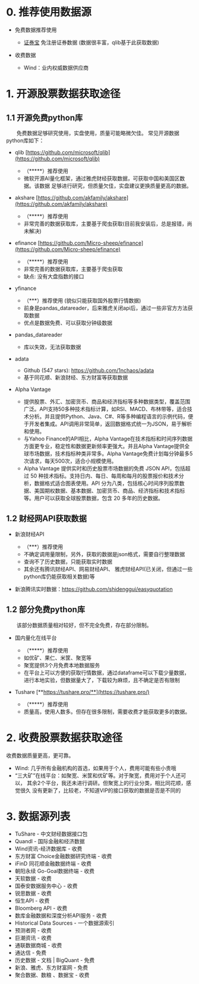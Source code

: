 # 0. 推荐使用数据源
* 免费数据推荐使用
  * [证券宝](www.baostock.com) 免注册证券数据 (数据很丰富，qlib基于此获取数据)

* 收费数据
  * Wind：业内权威数据供应商

# 1. 开源股票数据获取途径
## 1.1 开源免费python库
&emsp;&emsp;免费数据足够研究使用，实盘使用，质量可能略微欠佳。
常见开源数据python库如下：

- qlib [https://github.com/microsoft/qlib](https://github.com/microsoft/qlib)    
  * （*****）推荐使用
  * 微软开源AI量化框架，通过雅虎财经获取数据，可获取中国和美国区数据。该数据
  足够进行研究，但质量欠佳，实盘建议更换质量更高的数据。

- akshare [https://github.com/akfamily/akshare](https://github.com/akfamily/akshare)
  * （*****）推荐使用
  * 非常完善的数据获取库，主要基于爬虫获取(目前我安装后，总是报错，尚未解决)

- efinance [https://github.com/Micro-sheep/efinance](https://github.com/Micro-sheep/efinance)
  * （*****）推荐使用
  * 非常完善的数据获取库，主要基于爬虫获取
  * 缺点: 没有大盘指数的接口

- yfinance
  * （***）推荐使用 (貌似只能获取国外股票行情数据)
  * 前身是pandas_datareader，后来雅虎关闭api后，通过一些非官方方法获取数据
  * 优点是数据免费、可以获取分钟级数据

- pandas_datareader
  - 库以失效，无法获取数据    

- adata
  - Github (547 stars): https://github.com/1nchaos/adata
  - 基于同花顺、新浪财经、东方财富等获取数据

- Alpha Vantage
  - 提供股票、外汇、加密货币、商品和经济指标等多种数据类型，覆盖范围广泛。API支持50多种技术指标计算，如RSI、MACD、布林带等，适合技术分析。并且提供Python、Java、C#、R等多种编程语言的示例代码，便于开发者集成。API调用非常简单，返回数据格式统一为JSON，易于解析和使用。
  - 与Yahoo Finance的API相比，Alpha Vantage在技术指标和时间序列数据方面更专业，稳定性和数据更新频率更强大。并且Alpha Vantage提供全球市场数据，技术指标种类非常多。Alpha Vantage免费计划每分钟最多5次请求，每天500次，适合小规模使用。
  - Alpha Vantage 提供实时和历史股票市场数据的免费 JSON API，包括超过 50 种技术指标。支持日内、每日、每周和每月的股票报价和技术分析，数据格式适合图表使用。API 分为八类，包括核心时间序列股票数据、美国期权数据、基本数据、加密货币、商品、经济指标和技术指标等。用户可以获取全球股票数据，包含 20 多年的历史数据。

## 1.2 财经网API获取数据
- 新浪财经API
  * （***）推荐使用
  * 不确定调用量限制，另外，获取的数据是json格式，需要自行整理数据
  * 查询不了历史数据，只能获取实时数据
  * 其余还有腾讯财经API、网易财经API、
    雅虎财经API(已关闭，但通过一些python库仍能获取相关数据)等

- 新浪腾讯实时数据：https://github.com/shidenggui/easyquotation

## 1.2 部分免费python库
&emsp;&emsp;该部分数据质量相对较好，但不完全免费，存在部分限制。

- 国内量化在线平台
  * （*****）推荐使用
  * 如优矿、果仁、米筐、聚宽等
  * 聚宽提供3个月免费本地数据服务
  * 在平台上可以方便的获取行情数据，通过dataframe可以下载少量数据，
    进行本地实验，但数据量大了，下载较为麻烦，且不确定是否有限制
  
- Tushare [**https://tushare.pro/**](https://tushare.pro/)  
  * （*****）推荐使用
  * 质量高，使用人数多。但存在很多限制，需要收费才能获取更多的数据。
  
# 2. 收费股票数据获取途径   
收费数据质量更高，更可靠。
- Wind: 几乎所有金融机构的首选，如果用于个人，费用可能有些小贵哦
- “三大矿”在线平台：如聚宽、米筐和优矿等。对于聚宽，费用对于个人还可以，
  其余2个平台，我还未进行调研。但聚宽上的行业分类，相比同花顺，感觉很久
  没有更新了，比较老，不知道VIP的接口获取的数据是否是不同的

# 3. 数据源列表
* TuShare - 中文财经数据接口包
* Quandl - 国际金融和经济数据
* Wind资讯-经济数据库 - 收费
* 东方财富 Choice金融数据研究终端 - 收费
* iFinD 同花顺金融数据终端 - 收费
* 朝阳永续 Go-Goal数据终端 - 收费
* 天软数据 - 收费
* 国泰安数据服务中心 - 收费
* 锐思数据 - 收费
* 恒生API - 收费
* Bloomberg API - 收费
* 数库金融数据和深度分析API服务 - 收费
* Historical Data Sources - 一个数据源索引
* 预测者网 - 收费
* 巨潮资讯 - 收费
* 通联数据商城 - 收费
* 通达信 - 免费
* 历史数据 - 文档 | BigQuant - 免费
* 新浪、雅虎、东方财富网 - 免费
* 聚合数据、数粮 、数据宝 - 收费